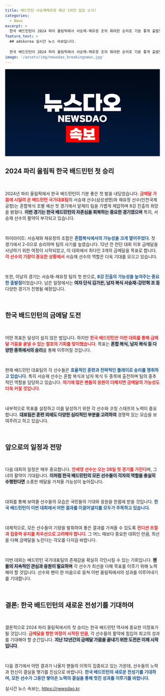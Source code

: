 ```yaml
---
title: 배드민턴 서승재채유정 예선 1차전 압승 소식!
categories:
  - News
excerpt: >
  한국 배드민턴이 2024 파리 올림픽에서 서승재-채유정 조의 화려한 승리로 기분 좋게 출발했습니다! 연이어 펼쳐질 경기들 속에 금메달 가뭄 탈출의 희망이 피어오릅니다. 기대감이 고조되는 순간을 놓치지 마세요!
feature_text: >
  ## adskorea 실시간 뉴스 속보입니다.

  한국 배드민턴이 2024 파리 올림픽에서 서승재-채유정 조의 화려한 승리로 기분 좋게 출발했습니다! 연이어 펼쳐질 경기들 속에 금메달 가뭄 탈출의 희망이 피어오릅니다. 기대감이 고조되는 순간을 놓치지 마세요!
image: '/assets/img/newsdao_breakingnews.jpg'
---
```


<p><img src="/assets/img/newsdao_breakingnews.jpg" alt="adskorea 속보" /></p>

<h2 data-ke-size="size26">2024 파리 올림픽 한국 배드민턴 첫 승리</h2>

<p data-ke-size="size16">&nbsp;</p>

<p>2024년 파리 올림픽에서 한국 배드민턴이 기분 좋은 첫 발을 내딛었습니다. <b><span style="color: #ee2323;">금메달 가뭄에 시달려 온 배드민턴 국가대표팀</span></b>의 서승재 선수(삼성생명)와 채유정 선수(인천국제공항)는 혼합복식 조별 예선 첫 경기에서 알제리 팀을 가볍게 제압하며 8강 진출의 희망을 밝혔다. <b><span style="background-color: #21538527;">이번 경기는 한국 배드민턴의 자존심을 회복하는 중요한 경기였으며</span></b> 특히, 서승재 선수의 활약이 부각되고 있습니다.</p>

<p data-ke-size="size16">&nbsp;</p>

<p>하이라이트: 서승재와 채유정의 조합은 <b><span style="color: #1a5490;">혼합복식에서의 가능성을 크게 열어주었다</span></b>. 첫 경기에서 2-0으로 승리하며 팀의 사기를 높였습니다. 12년 전 런던 대회 이후 금메달을 사냥하기 위한 여정이 시작되었고, 이 대회에서 최다인 3개의 금메달을 목표로 합니다. <b><span style="color: #ee2323;">각 선수의 기량이 중요한 상황에서</span></b> 서승재 선수의 역할은 더욱 기대를 모으고 있습니다.</p>

<p data-ke-size="size16">&nbsp;</p>

<p>또한, 이날의 경기는 서승재-채유정 팀의 첫 판으로, <b><span style="color: #1a5490;">8강 진출의 가능성을 높여주는 중요한 출발점</span></b>이었습니다. 남은 일정에서는 <b><span style="background-color: #21538527;">여자 단식 김가은, 남자 복식 서승재-강민혁 조 등</span></b> 다양한 경기가 진행될 예정입니다. </p>

<p data-ke-size="size16">&nbsp;</p>

<h2 data-ke-size="size26">한국 배드민턴의 금메달 도전</h2>

<p data-ke-size="size16">&nbsp;</p>

<p>어떤 목표든 달성이 쉽지 않은 법입니다. 하지만 <b><span style="color: #ee2323;">한국 배드민턴은 이번 대회를 통해 금메달 가뭄을 끝낼 수 있는 절호의 기회를 맞이했습니다</span></b>. 목표는 <b><span style="background-color: #21538527;">혼합 복식, 남자 복식 등 다양한 종목에서의 승리</span></b>를 통해 이루어질 것입니다. </p>

<p data-ke-size="size16">&nbsp;</p>

<p>현재 배드민턴 대표팀의 각 선수들은 <b><span style="color: #1a5490;">효율적인 훈련과 전략적인 플레이로 승리를 쟁취하고 있습니다</span></b>. 특히 서승재 선수는 혼합 복식과 남자 복식 두 종목에 출전하며 팀의 중추적인 역할을 담당하고 있습니다. <b><span style="color: #ee2323;">여기에 많은 팬들의 응원이 더해지면 금메달의 가능성도 더욱 커질 것입니다</span></b>.</p>

<p data-ke-size="size16">&nbsp;</p>

<p>내부적으로 목표를 설정하고 이를 달성하기 위한 각 선수와 코칭 스태프의 노력이 중요합니다. <b><span style="background-color: #21538527;">대표팀은 훈련 외에도 다양한 심리적인 부분을 고려하여</span></b> 경쟁력 있는 모습을 보여주려고 하고 있습니다. </p>

<p data-ke-size="size16">&nbsp;</p>

<h2 data-ke-size="size26">앞으로의 일정과 전망</h2>

<p data-ke-size="size16">&nbsp;</p>

<p>다음 대회의 일정은 매우 중요합니다. <b><span style="color: #ee2323;">안세영 선수는 오는 28일 첫 경기를 가진다</span></b>며, 그녀의 활약이 기대됩니다. <b><span style="background-color: #21538527;">이처럼 한국 배드민턴의 모든 선수들이 각자의 역할을 충실히 수행한다면</span></b> 소중한 메달을 가져올 가능성이 높아집니다.</p>

<p data-ke-size="size16">&nbsp;</p>

<p>대회를 통해 보여줄 선수들의 모습은 국민들의 기대와 응원을 한몸에 받을 것입니다. <b><span style="color: #1a5490;">한국 배드민턴이 이번 대회에서 어떤 결과를 이끌어낼지를 모두가 주목하고 있습니다</span></b>.</p>

<p data-ke-size="size16">&nbsp;</p>

<p>대체적으로, 모든 선수들이 기량을 발휘하여 좋은 결과를 가져올 수 있도록 <b><span style="color: #ee2323;">컨디션 조절과 집중력 유지를 최우선으로 고려해야 합니다</span></b>. 그 어느 때보다 중요한 대회인 만큼, 최선을 다해 금메달을 노린다는 각오를 다지길 바랍니다.</p>

<p data-ke-size="size16">&nbsp;</p>

<p>이번 대회는 배드민턴 국가대표팀의 존재감을 확실히 각인시킬 수 있는 기회입니다. <b><span style="background-color: #21538527;">팬들의 지속적인 관심과 응원이 필요하며</span></b> 각 선수가 최선을 다해 목표를 이루기 위해 노력해야 할 것입니다. 선수와 팬이 한 마음으로 뭉쳐 이번 올림픽에서의 성과를 이루어내기를 기대합니다. </p>

<p data-ke-size="size16">&nbsp;</p>

<h2 data-ke-size="size26">결론: 한국 배드민턴의 새로운 전성기를 기대하며</h2>

<p data-ke-size="size16">&nbsp;</p>

<p>결론적으로 2024 파리 올림픽에서의 첫 승리는 한국 배드민턴 역사에 중요한 이정표가 될 것입니다. <b><span style="color: #ee2323;">금메달을 향한 여정이 시작된 만큼</span></b>, 각 선수들의 활약에 힘입어 최고의 성과를 기대해야 할 순간입니다. <b><span style="background-color: #21538527;">지난 12년간의 금메달 가뭄을 끝내기 위한 도전은 이제 시작입니다</span></b>. </p>

<p data-ke-size="size16">&nbsp;</p>

<p>다음 경기에서 어떤 결과가 나올지 팬들의 이목이 집중되고 있는 가운데, 선수들의 노력과 헌신이 결실을 맺기를 진심으로 바랍니다. <b><span style="color: #1a5490;">한국 배드민턴의 새로운 전성기를 기대하며, 모든 선수가 그동안 쌓아온 노력의 결실을 통해 멋진 성과를 이루기를 바랍니다</span></b>. </p>
실시간 뉴스 속보는, <a href="https://newsdao.kr" rel="dofollow">https://newsdao.kr</a>


